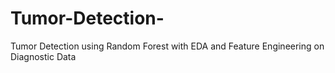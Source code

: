 # Tumor-Detection-
Tumor Detection using Random Forest with EDA and Feature Engineering on Diagnostic Data
